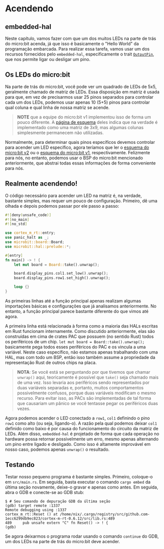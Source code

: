 <!-- # Light it up -->

# Acendendo

## embedded-hal

<!-- In this chapter we are going to make one of the many LEDs on the back of the micro:bit light up since this is
basically the "Hello World" of embedded programming. In order to get this task done we will use one of the traits
provided by `embedded-hal`, specifically the [`OutputPin`] trait which allows us to turn a pin on or off. -->

Neste capítulo, vamos fazer com que um dos muitos LEDs na parte de trás do
micro:bit acenda, já que isso é basicamente o "Hello World" da programação
embarcada. Para realizar essa tarefa, vamos usar um dos recursos fornecidos pelo
`embedded-hal`, especificamente o trait [`OutputPin`], que nos permite ligar ou
desligar um pino.

[`OutputPin`]: https://docs.rs/embedded-hal/0.2.6/embedded_hal/digital/v2/trait.OutputPin.html

<!-- ## The micro:bit LEDs -->

## Os LEDs do micro:bit

<!-- On the back of the micro:bit you can see a 5x5 square of LEDs, usually called an
LED matrix. This matrix alignment is used so that instead of having to use 25
separate pins to drive every single one of the LEDs, we can just use 10 (5+5)
pins in order to control which column and which row of our matrix lights up. -->

Na parte de trás do micro:bit, você pode ver um quadrado de LEDs de 5x5,
geralmente chamado de matriz de LEDs. Essa disposição em matriz é usada para
que, em vez de precisarmos usar 25 pinos separados para controlar cada um dos
LEDs, podemos usar apenas 10 (5+5) pinos para controlar qual coluna e qual linha
de nossa matriz se acende.

<!-- > **NOTE** that the micro:bit v1 team implemented this a little differently.
> Their [schematic page] says that it is actually implemented as a 3x9 matrix
> but a few columns simply remain unused. -->

> **NOTE** que a equipe do micro:bit v1 implementou isso de forma um pouco
> diferente. A [página de esquema] deles indica que na verdade é implementado
> como uma matriz de 3x9, mas algumas colunas simplesmente permanecem não
> utilizadas.

<!-- Usually in order to determine which specific pins we have to control in order to
light a specific LED up we would now have to read the [micro:bit v2 schematic]
or the [micro:bit v1 schematic] respectively. Luckily for us though we can use
the aforementioned micro:bit BSP which abstracts all of this nicely away from
us. -->

Normalmente, para determinar quais pinos específicos devemos controlar para
acender um LED específico, agora teríamos que ler o [esquema do micro:bit v2] ou
o [esquema do micro:bit v1], respectivamente. Felizmente para nós, no entanto,
podemos usar o BSP do micro:bit mencionado anteriormente, que abstrai todas
essas informações de forma conveniente para nós.

<!-- [schematic page]: https://tech.microbit.org/hardware/schematic/ -->

[página de esquema]: https://tech.microbit.org/hardware/schematic/

<!-- [micro:bit v2 schematic]: https://github.com/microbit-foundation/microbit-v2-hardware/blob/main/V2.00/MicroBit_V2.0.0_S_schematic.PDF -->

[esquema do micro:bit v2]: https://github.com/microbit-foundation/microbit-v2-hardware/blob/main/V2.00/MicroBit_V2.0.0_S_schematic.PDF

<!-- [micro:bit v1 schematic]: https://github.com/bbcmicrobit/hardware/blob/master/V1.5/SCH_BBC-Microbit_V1.5.PDF -->

[esquema do micro:bit v1]: https://github.com/bbcmicrobit/hardware/blob/master/V1.5/SCH_BBC-Microbit_V1.5.PDF

<!-- ## Actually lighting it up! -->

## Realmente acendendo!

<!-- The code required to light up an LED in the matrix is actually quite simple but
it requires a bit of setup. First take a look at it and then we can go through
it step by step: -->

O código necessário para acender um LED na matriz é, na verdade, bastante
simples, mas requer um pouco de configuração. Primeiro, dê uma olhada e depois
podemos passar por ele passo a passo:

```rust
#![deny(unsafe_code)]
#![no_main]
#![no_std]

use cortex_m_rt::entry;
use panic_halt as _;
use microbit::board::Board;
use microbit::hal::prelude::*;

#[entry]
fn main() -> ! {
    let mut board = Board::take().unwrap();

    board.display_pins.col1.set_low().unwrap();
    board.display_pins.row1.set_high().unwrap();

    loop {}
}
```

<!-- The first few lines until the main function just do some basic imports and setup
we already looked at before. However, the main function looks pretty different
to what we have seen up to now. -->

As primeiras linhas até a função principal apenas realizam algumas importações
básicas e configurações que já analisamos anteriormente. No entanto, a função
principal parece bastante diferente do que vimos até agora.

<!-- The first line is related to how most HALs written in Rust work internally. As
discussed before they are built on top of PAC crates which own (in the Rust
sense) all the peripherals of a chip. `let mut board = Board::take().unwrap();`
basically takes all these peripherals from the PAC and binds them to a variable.
In this specific case we are not only working with a HAL but with an entire BSP,
so this also takes ownership of the Rust representation of the other chips on
the board. -->

A primeira linha está relacionada à forma como a maioria das HALs escritas em
Rust funcionam internamente. Como discutido anteriormente, elas são construídas
em cima de crates PAC que possuem (no sentido Rust) todos os periféricos de um
chip. `let mut board = Board::take().unwrap();` basicamente pega todos esses
periféricos do PAC e os vincula a uma variável. Neste caso específico, não
estamos apenas trabalhando com uma HAL, mas com todo um BSP, então isso também
assume a propriedade da representação Rust de outros chips na placa.

<!-- > **NOTE**: If you are wondering why we have to call `unwrap()` here, in theory
> it is possible for `take()` to be called more than once. This would lead to
> the peripherals being represented by two separate variables and thus lots of
> possible confusing behaviour because two variables modify the same resource.
> In order to avoid this, PACs are implemented in a way that it would panic if
> you tried to take the peripherals twice. -->

> **NOTA**: Se você está se perguntando por que tivemos que chamar `unwrap()`
> aqui, teoricamente é possível que `take()` seja chamado mais de uma vez. Isso
> levaria aos periféricos sendo representados por duas variáveis separadas e,
> portanto, muitos comportamentos possivelmente confusos, porque duas variáveis
> modificam o mesmo recurso. Para evitar isso, as PACs são implementadas de tal
> forma que causariam um pânico se você tentasse pegar os periféricos duas
> vezes.

<!-- Now we can light the LED connected to `row1`, `col1` up by setting the `row1`
pin to high (i.e. switching it on). The reason we can leave `col1` set to low is
because of how the LED matrix circuit works. Furthermore, `embedded-hal` is
designed in a way that every operation on hardware can possibly return an error,
even just toggling a pin on or off. Since that is highly unlikely in our case,
we can just `unwrap()` the result. -->

Agora podemos acender o LED conectado a `row1`, `col1` definindo o pino `row1`
como alto (ou seja, ligando-o). A razão pela qual podemos deixar `col1` definido
como baixo é por causa do funcionamento do circuito da matriz de LEDs. Além
disso, `embedded-hal` é projetado de forma que cada operação no hardware possa
retornar possivelmente um erro, mesmo apenas alternando um pino entre ligado e
desligado. Como isso é altamente improvável em nosso caso, podemos apenas
`unwrap()` o resultado.

<!-- ## Testing it -->

## Testando

<!-- Testing our little program is quite simple. First put it into `src/main.rs`.
Afterwards we simply have to run the `cargo embed` command from the last section
again, let it flash and just like before. Then open our GDB and connect to the
GDB stub: -->

Testar nosso pequeno programa é bastante simples. Primeiro, coloque-o em
`src/main.rs`. Em seguida, basta executar o comando `cargo embed` da última
seção novamente, deixe-o gravar e apenas como antes. Em seguida, abra o GDB e
conecte-se ao GDB stub:

```
$ # Seu comando de depuração GDB da última seção
(gdb) target remote :1337
Remote debugging using :1337
cortex_m_rt::Reset () at /home/nix/.cargo/registry/src/github.com-1ecc6299db9ec823/cortex-m-rt-0.6.12/src/lib.rs:489
489     pub unsafe extern "C" fn Reset() -> ! {
(gdb)
```

<!-- If we now let the program run via the GDB `continue` command, one of the LEDs on
the back of the micro:bit should light up. -->

Se agora deixarmos o programa rodar usando o comando `continue` do GDB, um dos
LEDs na parte de trás do micro:bit deve acender.
